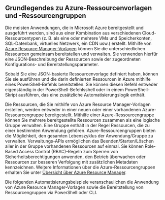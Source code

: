 ## Grundlegendes zu Azure-Ressourcenvorlagen und -Ressourcengruppen
Die meisten Anwendungen, die in Microsoft Azure bereitgestellt und ausgeführt werden, sind aus einer Kombination aus verschiedenen Cloud-Ressourcentypen (z. B. als eine oder mehrere VMs und Speicherkonten, SQL-Datenbank, virtuelles Netzwerk, ein CDN usw.) erstellt. Mithilfe von [Azure Resource Manager-Vorlagen](../articles/resource-group-authoring-templates.md) können Sie die unterschiedlichen Ressourcen gemeinsam bereitstellen und verwalten. Sie verwenden hierfür eine JSON-Beschreibung der Ressourcen sowie der zugeordneten Konfigurations- und Bereitstellungsparameter.

Sobald Sie eine JSON-basierte Ressourcenvorlage definiert haben, können Sie sie ausführen und die darin definierten Ressourcen in Azure mithilfe eines PowerShell-Befehls bereitstellen. Sie können diesen Befehl entweder eigenständig in der PowerShell-Befehlsshell oder in einem PowerShell-Skript ausführen, das eine zusätzliche Automatisierungslogik enthält.

Die Ressourcen, die Sie mithilfe von Azure Resource Manager-Vorlagen erstellen, werden entweder in einer neuen oder einer vorhandenen Azure-Ressourcengruppe bereitgestellt. Mithilfe einer Azure-Ressourcengruppe können Sie mehrere bereitgestellte Ressourcen zusammen als eine logische Gruppe verwalten. Eine Gruppe enthält in der Regel Ressourcen, die zu einer bestimmten Anwendung gehören. Azure-Ressourcengruppen bieten die Möglichkeit, den gesamten Lebenszyklus der Anwendung/Gruppe zu verwalten. Verwaltungs-APIs ermöglichen das Beenden/Starten/Löschen aller in der Gruppe vorhandenen Ressourcen auf einmal. Sie können Role-Based Access Control (RBAC)-Regeln zum Sperren von Sicherheitsberechtigungen anwenden, den Betrieb überwachen oder Ressourcen zur besseren Verfolgung mit zusätzlichen Metadaten kennzeichnen. Weitere Informationen über die Azure-Ressourcengruppen erhalten Sie unter [Übersicht über Azure Resource Manager](https://azure.microsoft.com/documentation/articles/resource-group-overview/).

Die folgenden Automatisierungsbeispiele veranschaulichen die Anwendung von Azure Resource Manager-Vorlagen sowie die Bereitstellung von Ressourcengruppen via PowerShell oder CLI.

<!---HONumber=Oct15_HO3-->